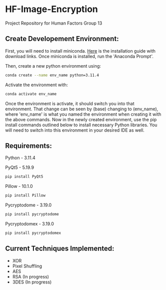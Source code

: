 # HF-Image-Encryption
Project Repository for Human Factors Group 13

## Create Developement Environment:

First, you will need to install miniconda. [Here](https://docs.conda.io/projects/conda/en/stable/user-guide/install/index.html) is the installation guide
with download links. Once miniconda is installed, run the 'Anaconda Prompt'.

Then, create a new python environment using:
```bash
conda create --name env_name python=3.11.4
```

Activate the environment with:
```bash
conda activate env_name
```

Once the environment is activate, it should switch you into that environment. That change
can be seen by (base) changing to (env_name), where 'env_name' is what you named the 
environment when creating it with the above commands. Now in the newly created environment,
use the pip install commands outlined below to install necessary Python libraries. You will
need to switch into this environment in your desired IDE as well.

## Requirements:

Python - 3.11.4

PyQt5 - 5.19.9
```bash
pip install PyQt5
```

Pillow - 10.1.0
```bash
pip install Pillow
```

Pycryptodome - 3.19.0
```bash
pip install pycryptodome
```

Pycryptodomex - 3.19.0
```bash
pip install pycryptodomex
```

## Current Techniques Implemented:

- XOR
- Pixel Shuffling
- AES
- RSA (In progress)
- 3DES (In progress)
